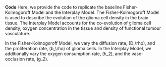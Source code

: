 **Code**
Here, we provide the code to replicate the baseline Fisher-Kolmogoroff Model and the Interplay Model.
The Fisher-Kolmogoroff Model is used to describe the evolution of the glioma cell density in the brain tissue.
The Interplay Model accounts for the co-evolution of glioma cell density, oxygen concentration in the tissue and density of functional tumour vasculature. 

In the Fisher-Kolmogoroff Model, we vary the diffusion rate, \(D_\rho\), and the proliferation rate, \(b_\rho\) of glioma cells.
In the Interplay Model, we additionally vary the oxygen consumption rate, \(h_2\), and the vaso-occlusion rate, \(g_2\).


